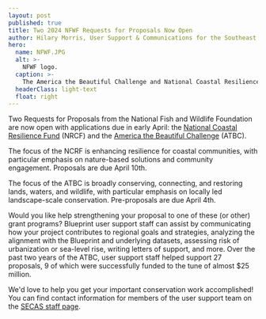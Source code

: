 ```yaml
---
layout: post
published: true
title: Two 2024 NFWF Requests for Proposals Now Open
author: Hilary Morris, User Support & Communications for the Southeast Blueprint
hero:
  name: NFWF.JPG
  alt: >-
    NFWF logo.
  caption: >-
    The America the Beautiful Challenge and National Coastal Resilience Fund 2024 RFPs are now accepting proposals, with due dates in early April.
  headerClass: light-text
  float: right
---
```


Two Requests for Proposals from the National Fish and Wildlife Foundation are now open with applications due in early April: the [National Coastal Resilience Fund](https://www.nfwf.org/programs/national-coastal-resilience-fund/national-coastal-resilience-fund-2024-request-proposals) (NRCF) and the [America the Beautiful Challenge](https://www.nfwf.org/programs/america-beautiful-challenge/americas-ecosystem-restoration-initiative-america-beautiful-challenge-2024-request-proposals) (ATBC).<!--more--> 

The focus of the NCRF is enhancing resilience for coastal communities, with particular emphasis on nature-based solutions and community engagement. Proposals are due April 10th. 

The focus of the ATBC is broadly conserving, connecting, and restoring lands, waters, and wildlife, with particular emphasis on locally led landscape-scale conservation. Pre-proposals are due April 4th. 

Would you like help strengthening your proposal to one of these (or other) grant programs? Blueprint user support staff can assist by communicating how your project contributes to regional goals and strategies, analyzing the alignment with the Blueprint and underlying datasets, assessing risk of urbanization or sea-level rise,  writing letters of support, and more. Over the past two years of the ATBC, user support staff helped support 27 proposals, 9 of which were successfully funded to the tune of almost $25 million. 

We'd love to help you get your important conservation work accomplished! You can find contact information for members of the user support team on the [SECAS staff page](https://secassoutheast.org/staff).
